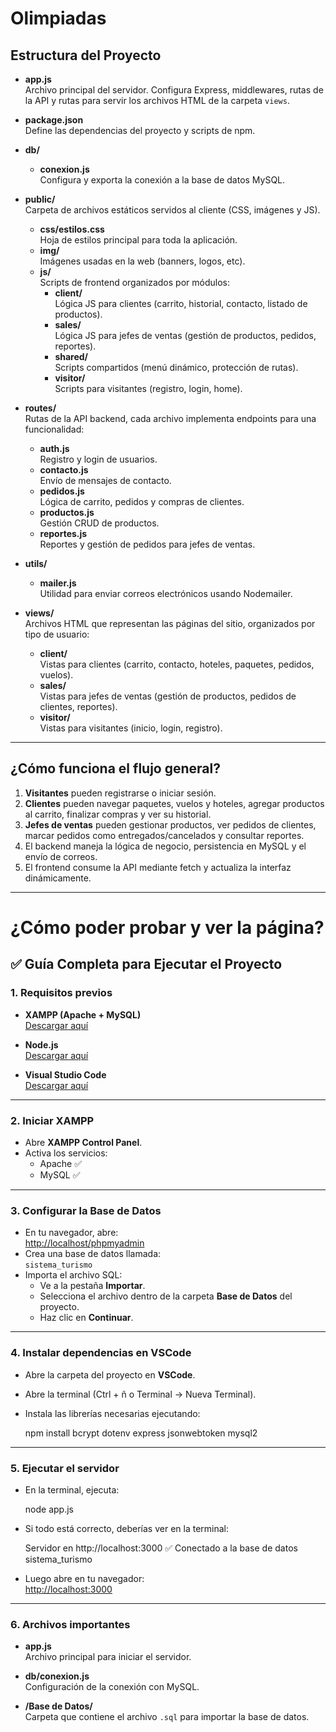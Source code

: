 ﻿# Olimpiadas

## Estructura del Proyecto

- **app.js**  
  Archivo principal del servidor. Configura Express, middlewares, rutas de la API y rutas para servir los archivos HTML de la carpeta `views`.

- **package.json**  
  Define las dependencias del proyecto y scripts de npm.

- **db/**  
  - **conexion.js**  
    Configura y exporta la conexión a la base de datos MySQL.

- **public/**  
  Carpeta de archivos estáticos servidos al cliente (CSS, imágenes y JS).
  - **css/estilos.css**  
    Hoja de estilos principal para toda la aplicación.
  - **img/**  
    Imágenes usadas en la web (banners, logos, etc).
  - **js/**  
    Scripts de frontend organizados por módulos:
    - **client/**  
      Lógica JS para clientes (carrito, historial, contacto, listado de productos).
    - **sales/**  
      Lógica JS para jefes de ventas (gestión de productos, pedidos, reportes).
    - **shared/**  
      Scripts compartidos (menú dinámico, protección de rutas).
    - **visitor/**  
      Scripts para visitantes (registro, login, home).

- **routes/**  
  Rutas de la API backend, cada archivo implementa endpoints para una funcionalidad:
  - **auth.js**  
    Registro y login de usuarios.
  - **contacto.js**  
    Envío de mensajes de contacto.
  - **pedidos.js**  
    Lógica de carrito, pedidos y compras de clientes.
  - **productos.js**  
    Gestión CRUD de productos.
  - **reportes.js**  
    Reportes y gestión de pedidos para jefes de ventas.

- **utils/**  
  - **mailer.js**  
    Utilidad para enviar correos electrónicos usando Nodemailer.

- **views/**  
  Archivos HTML que representan las páginas del sitio, organizados por tipo de usuario:
  - **client/**  
    Vistas para clientes (carrito, contacto, hoteles, paquetes, pedidos, vuelos).
  - **sales/**  
    Vistas para jefes de ventas (gestión de productos, pedidos de clientes, reportes).
  - **visitor/**  
    Vistas para visitantes (inicio, login, registro).

---

## ¿Cómo funciona el flujo general?

1. **Visitantes** pueden registrarse o iniciar sesión.
2. **Clientes** pueden navegar paquetes, vuelos y hoteles, agregar productos al carrito, finalizar compras y ver su historial.
3. **Jefes de ventas** pueden gestionar productos, ver pedidos de clientes, marcar pedidos como entregados/cancelados y consultar reportes.
4. El backend maneja la lógica de negocio, persistencia en MySQL y el envío de correos.
5. El frontend consume la API mediante fetch y actualiza la interfaz dinámicamente.

---

# ¿Cómo poder probar y ver la página?

## ✅ Guía Completa para Ejecutar el Proyecto

### 1. Requisitos previos

- **XAMPP (Apache + MySQL)**  
  [Descargar aquí](https://www.apachefriends.org/es/index.html)

- **Node.js**  
  [Descargar aquí](https://nodejs.org/)

- **Visual Studio Code**  
  [Descargar aquí](https://code.visualstudio.com/)

---

### 2. Iniciar XAMPP

- Abre **XAMPP Control Panel**.
- Activa los servicios:
  - Apache ✅
  - MySQL ✅

---

### 3. Configurar la Base de Datos

- En tu navegador, abre:  
  [http://localhost/phpmyadmin](http://localhost/phpmyadmin)
- Crea una base de datos llamada:  
  `sistema_turismo`
- Importa el archivo SQL:
  - Ve a la pestaña **Importar**.
  - Selecciona el archivo dentro de la carpeta **Base de Datos** del proyecto.
  - Haz clic en **Continuar**.

---

### 4. Instalar dependencias en VSCode

- Abre la carpeta del proyecto en **VSCode**.
- Abre la terminal (Ctrl + ñ o Terminal → Nueva Terminal).
- Instala las librerías necesarias ejecutando:

  npm install bcrypt dotenv express jsonwebtoken mysql2

---

### 5. Ejecutar el servidor

- En la terminal, ejecuta:

  node app.js

- Si todo está correcto, deberías ver en la terminal:

  Servidor en http://localhost:3000
  ✅ Conectado a la base de datos sistema_turismo

- Luego abre en tu navegador:  
  [http://localhost:3000](http://localhost:3000)

---

### 6. Archivos importantes

- **app.js**  
  Archivo principal para iniciar el servidor.

- **db/conexion.js**  
  Configuración de la conexión con MySQL.

- **/Base de Datos/**  
  Carpeta que contiene el archivo `.sql` para importar la base de datos.

